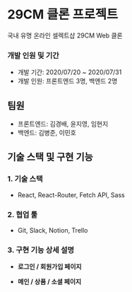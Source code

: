 # 29CM 클론 프로젝트

국내 유명 온라인 셀렉트샵 29CM Web 클론

### 개발 인원 및 기간

- 개발 기간: 2020/07/20 ~ 2020/07/31
- 개발 인원: 프론트엔드 3명, 백엔드 2명

## 팀원

- 프론트엔드: 김경배, 윤지영, 임현지
- 백엔드: 김병준, 이민호

## 기술 스택 및 구현 기능

### 1. 기술 스택

- React, React-Router, Fetch API, Sass

### 2. 협업 툴

- Git, Slack, Notion, Trello

### 3. 구현 기능 상세 설명

- **로그인 / 회원가입 페이지**

- **메인 / 상품 / 소셜 페이지**
